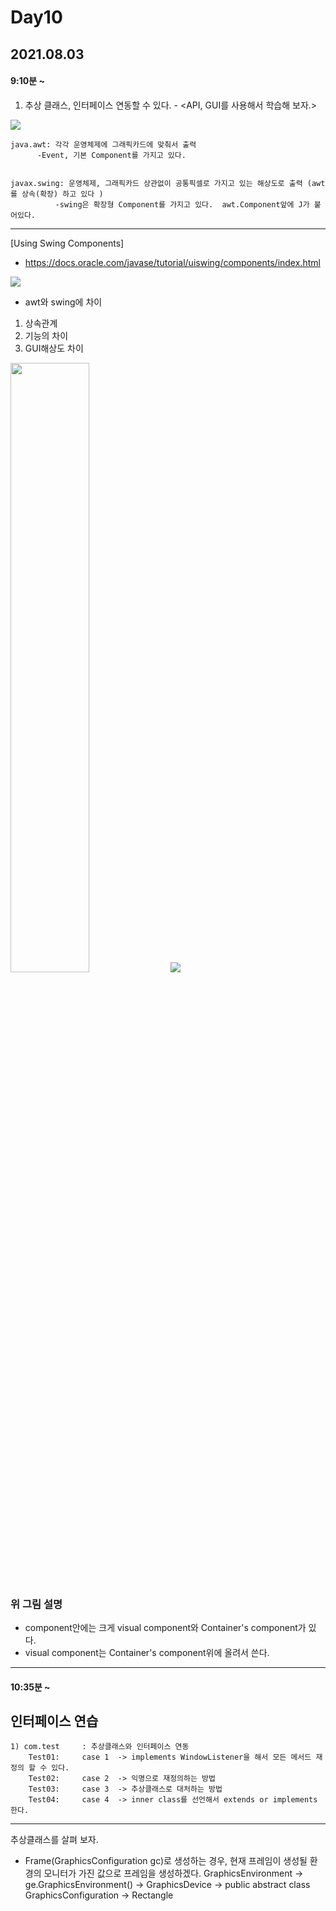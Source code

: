 # Day10 

## 2021.08.03


#### 9:10분 ~ 
1) 추상 클래스, 인터페이스 연동할 수 있다. - <API, GUI를 사용해서 학습해 보자.>

<img src = "https://user-images.githubusercontent.com/56623911/128019141-0b583a7c-6345-49c7-be7a-beeaa452412a.png">


	
	java.awt: 각각 운영체제에 그래픽카드에 맞춰서 출력  
		  -Event, 기본 Component를 가지고 있다.


	javax.swing: 운영체제, 그래픽카드 상관없이 공통픽셀로 가지고 있는 해상도로 출력 (awt를 상속(확장) 하고 있다 )
		      -swing은 확장형 Component를 가지고 있다.  awt.Component앞에 J가 붙어있다. 
----------------------------------------------------------------------------------------------
[Using Swing Components]
- <https://docs.oracle.com/javase/tutorial/uiswing/components/index.html>

<img src="https://user-images.githubusercontent.com/56623911/128024254-7296b492-da1b-4d2b-b3dd-d53dae526345.png">

- awt와 swing에 차이
1) 상속관계 
2) 기능의 차이
3) GUI해상도 차이

<img src = "https://user-images.githubusercontent.com/56623911/128026308-a1d65b91-9ed6-4368-942e-a16f9dc00005.png" width="50%" height="50%" >



<img src ="https://user-images.githubusercontent.com/56623911/128027041-62f9dc97-0e27-4456-a4f9-52353060bbdc.png">

<h3>위 그림 설명</h3> 

- component안에는 크게 visual component와 Container's component가 있다. 
- visual component는 Container's component위에 올려서 쓴다.
	 
		

----------------------------------------------------------------------------------------------

#### 10:35분 ~

## 인터페이스 연습
 
	1) com.test		: 추상클래스와 인터페이스 연동 
 		Test01:		case 1  -> implements WindowListener을 해서 모든 메서드 재정의 할 수 있다. 
 		Test02:		case 2  -> 익명으로 재정의하는 방법
 		Test03:		case 3  -> 추상클래스로 대처하는 방법 
 		Test04:		case 4  -> inner class를 선언해서 extends or implements 한다. 

--------------------------------------------------------------
추상클래스를 살펴 보자.
	
- Frame(GraphicsConfiguration gc)로 생성하는 경우, 
	현재 프레임이 생성될 환경의  모니터가 가진 값으로 프레임을 생성하겠다.
GraphicsEnvironment -> ge.GraphicsEnvironment() -> GraphicsDevice -> public abstract class GraphicsConfiguration -> Rectangle






